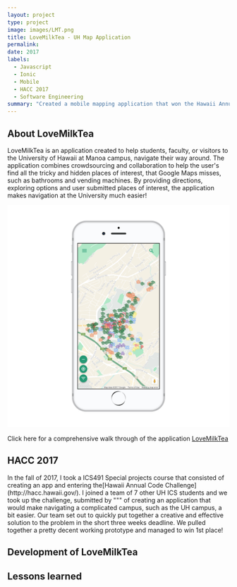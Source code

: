 ```yaml
---
layout: project
type: project
image: images/LMT.png
title: LoveMilkTea - UH Map Application
permalink: 
date: 2017
labels:
  - Javascript
  - Ionic
  - Mobile
  - HACC 2017
  - Software Engineering
summary: "Created a mobile mapping application that won the Hawaii Annual Code challenge"
---
```



## About LoveMilkTea
<p> LoveMilkTea is an application created to help students, faculty, or visitors to the University of Hawaii at Manoa campus, navigate their way around. The application combines crowdsourcing and collaboration to help the user's find all the tricky and hidden places of interest, that Google Maps misses, such as bathrooms and vending machines. By providing directions, exploring options and user submitted places of interest, the application makes navigation at the University much easier!</p>
  
<img class="ui mini centered rounded image" src="/images/phone.png">

Click here for a comprehensive walk through of the application [<i class="github icon"></i>LoveMilkTea](https://lovemilktea.github.io/)
## HACC 2017
<p> In the fall of 2017, I took a ICS491 Special projects course that consisted of creating an app and entering the[Hawaii Annual Code Challenge](http://hacc.hawaii.gov/). I joined a team of 7 other UH ICS students and we took up the challenge, submitted by """ of creating an application that would make navigating a complicated campus, such as the UH campus, a bit easier. Our team set out to quickly put together a creative and effective solution to the problem in the short three weeks deadline. We pulled together a pretty decent working prototype and managed to win 1st place!
</p>

## Development of LoveMilkTea

## Lessons learned
